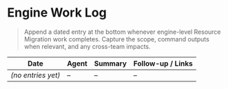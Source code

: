 # Engine Work Log

> Append a dated entry at the bottom whenever engine-level Resource Migration work completes. Capture the scope, command outputs when relevant, and any cross-team impacts.

| Date               | Agent | Summary | Follow-up / Links |
| ------------------ | ----- | ------- | ----------------- |
| _(no entries yet)_ | –     | –       | –                 |
